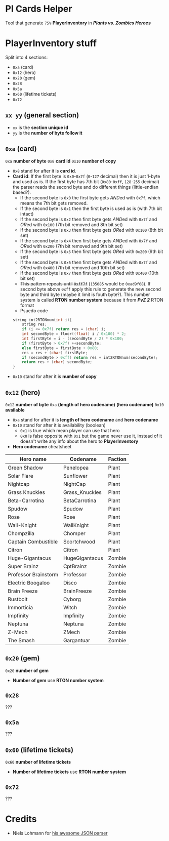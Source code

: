 # PI Cards Helper
Tool that generate `75%` **PlayerInventory** in ***Plants vs. Zombies Heroes***

# PlayerInventory stuff
Split into 4 sections:
* `0xa` (card)
* `0x12` (hero)
* `0x20` (gem)
* `0x28`
* `0x5a`
* `0x60` (lifetime tickets)
* `0x72`

## `xx yy` (general section)
* `xx` is the **section unique id**
* `yy` is the **number of byte follow it**

## `0xa` (card)
`0xa` **number of byte** `0x8` **card id** `0x10` **number of copy**
* `0x8` stand for after it is **card id**.
* **Card id**:  If the first byte is `0x0`-`0x7f` (`0`-`127` decimal) then it is just 1-byte and used as is. If the first byte has 7th bit (`0x80`-`0xff`, `128`-`255` decimal) the parser reads the second byte and do different things (little-endian based?).
    * If the second byte is `0x0` the first byte gets *AND*ed with `0x7f`, which means the 7th bit gets removed.
    * If the second byte is `0x1` then the first byte is used as is (with 7th bit intact)
    * If the second byte is `0x2` then first byte gets *AND*ed with `0x7f` and *OR*ed with `0x100` (7th bit removed and 8th bit set)
    * If the second byte is `0x3` then first byte gets *OR*ed with `0x100` (8th bit set)
    * If the second byte is `0x4` then first byte gets *AND*ed with `0x7f` and *OR*ed with `0x200` (7th bit removed and 9th bit set)
    * If the second byte is `0x5` then first byte gets *OR*ed with `0x200` (9th bit set)
    * If the second byte is `0x6` then first byte gets *AND*ed with `0x7f` and *OR*ed with `0x400` (7th bit removed and 10th bit set)
    * If the second byte is `0x7` then first byte gets *OR*ed with `0x400` (10th bit set)
    *  ~~This pattern repeats until `0xff7f`~~ (`135085` would be `0xad9f08`). If second byte above `0xff` apply this rule to generate the new second byte and third byte (maybe it limit is fouth byte?). This number system is called **RTON number system** because it from ***PvZ 2*** RTON format
    * Psuedo code
    ```cpp
    string int2RTONnum(int i){
        string res;
        if (i <= 0x7f) return res = (char) i;
        int secondByte = floor((float) i / 0x100) * 2;
        int firstByte = i - (secondByte / 2) * 0x100;
        if (firstByte > 0x7f) ++secondByte;
        else firstByte = firstByte + 0x80;
        res = res + (char) firstByte;
        if (secondByte > 0xff) return res + int2RTONnum(secondByte);
        return res + (char) secondByte;
    }
    ```
* `0x10` stand for after it is **number of copy**

## `0x12` (hero)
`0x12` **number of byte** `0xa` **(length of hero codename)** **(hero codename)** `0x10` **available**
* `0xa` stand for after it is **length of hero codename** and **hero codename**
* `0x10` stand for after it is availability (boolean)
    * `0x1` is true which mean player can use that hero
    * `0x0` is false opposite with `0x1` but the game never use it, instead of it doesn't write any info about the hero to **PlayerInventory**
* **Hero codename** cheatsheet

Hero name | Codename | Faction
--- | --- | ---
Green Shadow | Penelopea | Plant
Solar Flare | Sunflower | Plant
Nightcap | NightCap | Plant
Grass Knuckles | Grass_Knuckles | Plant
Beta-Carrotina | BetaCarrotina | Plant
Spudow | Spudow | Plant
Rose | Rose | Plant
Wall-Knight | WallKnight | Plant
Chompzilla | Chomper | Plant
Captain Combustible | Scortchwood | Plant
Citron | Citron | Plant
Huge-Gigantacus | HugeGigantacus | Zombie
Super Brainz | CptBrainz | Zombie
Professor Brainstorm | Professor | Zombie
Electric Boogaloo | Disco | Zombie
Brain Freeze | BrainFreeze | Zombie
Rustbolt | Cyborg | Zombie
Immorticia | Witch | Zombie
Impfinity | Impfinity | Zombie
Neptuna | Neptuna | Zombie
Z-Mech | ZMech | Zombie
The Smash | Gargantuar | Zombie

## `0x20` (gem)
`0x20` **number of gem**
* **Number of gem** use **RTON number system**

## `0x28`
???

## `0x5a`
???

## `0x60` (lifetime tickets)
`0x60` **number of lifetime tickets**
* **Number of lifetime tickets** use **RTON number system**

## `0x72`
???

# Credits
* Niels Lohmann for [his awesome JSON parser](https://github.com/nlohmann/json)